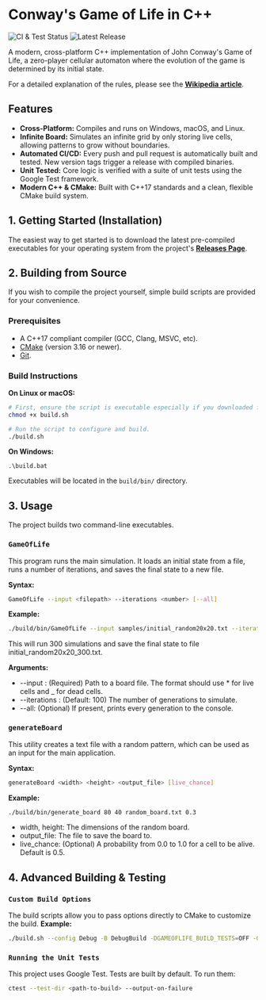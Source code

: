 # Conway's Game of Life in C++

![CI & Test Status](https://github.com/HEShuang/GameOfLife/actions/workflows/ci.yml/badge.svg)
![Latest Release](https://img.shields.io/github/v/release/HEShuang/GameOfLife?include_prereleases)

A modern, cross-platform C++ implementation of John Conway's Game of Life, a zero-player cellular automaton where the evolution of the game is determined by its initial state.

For a detailed explanation of the rules, please see the [**Wikipedia article**](https://en.wikipedia.org/wiki/Conway%27s_Game_of_Life).

## Features

* **Cross-Platform:** Compiles and runs on Windows, macOS, and Linux.
* **Infinite Board:** Simulates an infinite grid by only storing live cells, allowing patterns to grow without boundaries.
* **Automated CI/CD:** Every push and pull request is automatically built and tested. New version tags trigger a release with compiled binaries.
* **Unit Tested:** Core logic is verified with a suite of unit tests using the Google Test framework.
* **Modern C++ & CMake:** Built with C++17 standards and a clean, flexible CMake build system.

## 1. Getting Started (Installation)

The easiest way to get started is to download the latest pre-compiled executables for your operating system from the project's **[Releases Page](https://github.com/HEShuang/GameOfLife/releases)**.

## 2. Building from Source

If you wish to compile the project yourself, simple build scripts are provided for your convenience.

### Prerequisites
* A C++17 compliant compiler (GCC, Clang, MSVC, etc).
* [CMake](https://cmake.org/download/) (version 3.16 or newer).
* [Git](https://git-scm.com/downloads).

### Build Instructions
**On Linux or macOS:**
  ```bash
  # First, ensure the script is executable especially if you downloaded from zip(this is only needed once).
  chmod +x build.sh

  # Run the script to configure and build.
  ./build.sh
  ```
**On Windows:**
```batch
.\build.bat
```
Executables will be located in the `build/bin/` directory.

## 3. Usage

The project builds two command-line executables.

### `GameOfLife`
This program runs the main simulation. It loads an initial state from a file, runs a number of iterations, and saves the final state to a new file.

**Syntax:**
```bash
GameOfLife --input <filepath> --iterations <number> [--all]
```
**Example:**
```bash
./build/bin/GameOfLife --input samples/initial_random20x20.txt --iterations 300
```
This will run 300 simulations and save the final state to file initial_random20x20_300.txt.

**Arguments:**
* --input <filepath>: (Required) Path to a board file. The format should use * for live cells and _ for dead cells.
* --iterations <number>: (Default: 100) The number of generations to simulate.
* --all: (Optional) If present, prints every generation to the console.

### `generateBoard`
This utility creates a text file with a random pattern, which can be used as an input for the main application.

**Syntax:**
```bash
generateBoard <width> <height> <output_file> [live_chance]
```
**Example:**
```bash
./build/bin/generate_board 80 40 random_board.txt 0.3
```
* width, height: The dimensions of the random board.
* output_file: The file to save the board to.
* live_chance: (Optional) A probability from 0.0 to 1.0 for a cell to be alive. Default is 0.5.


## 4. Advanced Building & Testing
### `Custom Build Options`
The build scripts allow you to pass options directly to CMake to customize the build.
**Example:**
```bash
./build.sh --config Debug -B DebugBuild -DGAMEOFLIFE_BUILD_TESTS=OFF -G "Unix Makefiles"
```
### `Running the Unit Tests`
This project uses Google Test. Tests are built by default. To run them:
```bash
ctest --test-dir <path-to-build> --output-on-failure
```
